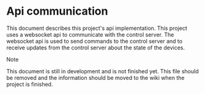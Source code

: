 # Api communication

This document describes this project's api implementation.
This project uses a websocket api to communicate with the control server.
The websocket api is used to send commands to the control server and to receive updates from the control server about the state of the devices.

> [!NOTE]
> This document is still in development and is not finished yet.
> This file should be removed and the information should be moved to the wiki when the project is finished.
